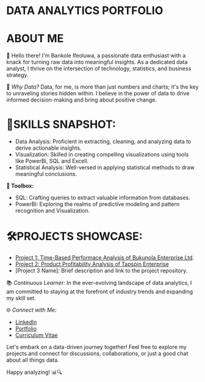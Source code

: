 # DATA ANALYTICS PORTFOLIO
# ABOUT ME
👋 Hello there! I'm Bankole Ifeoluwa, a passionate data enthusiast with a knack for turning raw data into meaningful insights. As a dedicated data analyst, I thrive on the intersection of technology, statistics, and business strategy.

🚀 *Why Data?* Data, for me, is more than just numbers and charts; it's the key to unraveling stories hidden within. I believe in the power of data to drive informed decision-making and bring about positive change.

# 🧰SKILLS SNAPSHOT:
- Data Analysis: Proficient in extracting, cleaning, and analyzing data to derive actionable insights.<br>
- Visualization: Skilled in creating compelling visualizations using tools like PowerBi, SQL and Excell.<br>
- Statistical Analysis: Well-versed in applying statistical methods to draw meaningful conclusions.<br>

**🔧 Toolbox:**
- SQL: Crafting queries to extract valuable information from databases.
- PowerBI: Exploring the realms of predictive modeling and pattern recognition and Visualization.

# 🛠PROJECTS SHOWCASE:
- [Project 1: Time-Based Performace Analysis of Bukunola Enterprise Ltd](https://github.com/bankoleifeolukayode/Project-1.git).
- [Project 2: Product Profitability Analysis of Tapspin Enterprise](https://github.com/bankoleifeolukayode/Project-2/tree/main)
- [Project 3 Name]: Brief description and link to the project repository.

📚 *Continuous Learner:* In the ever-evolving landscape of data analytics, I am committed to staying at the forefront of industry trends and expanding my skill set.

🌐 *Connect with Me:*
- [LinkedIn](https://www.linkedin.com/in/yourusername)
- [Portfolio](https://linktr.ee/Bankoleifeoluwa)
- [Curriculum Vitae](https://drive.google.com/file/d/10JeTz0xpq4oSVWFrKU30SjH3XmbjNP09/view?usp=drive_link)

Let's embark on a data-driven journey together! Feel free to explore my projects and connect for discussions, collaborations, or just a good chat about all things data.

Happy analyzing! 📊🔍

